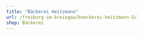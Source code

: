 ```yaml
---
title: "Bäckerei Heitzmann"
url: /freiburg-im-breisgau/baeckerei-heitzmann-5/
shop: Bäckerei
---
```

